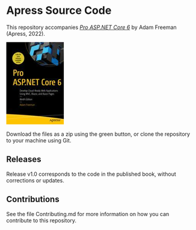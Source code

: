 # Apress Source Code

This repository accompanies [*Pro ASP.NET Core 6*](https://link.springer.com/book/10.1007/978-1-4842-7957-1) by Adam Freeman (Apress, 2022).

[comment]: #cover
![Cover image](978-1-4842-7956-4.jpg)

Download the files as a zip using the green button, or clone the repository to your machine using Git.

## Releases

Release v1.0 corresponds to the code in the published book, without corrections or updates.

## Contributions

See the file Contributing.md for more information on how you can contribute to this repository.